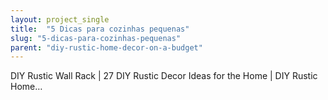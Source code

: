 ```yaml
---
layout: project_single
title:  "5 Dicas para cozinhas pequenas"
slug: "5-dicas-para-cozinhas-pequenas"
parent: "diy-rustic-home-decor-on-a-budget"
---
```

DIY Rustic Wall Rack | 27 DIY Rustic Decor Ideas for the Home | DIY Rustic Home…